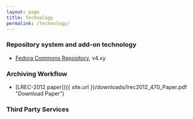 ```yaml
---
layout: page
title: Technology
permalink: /technology/
---
```


### Repository system and add-on technology

* [Fedora Commons Repository](https://duraspace.org/fedora/ "Go to Duraspace"), v4.xy


### Archiving Workflow

* [LREC-2012 paper]({{ site.url }}/downloads/lrec2012_470_Paper.pdf "Download Paper")


### Third Party Services



